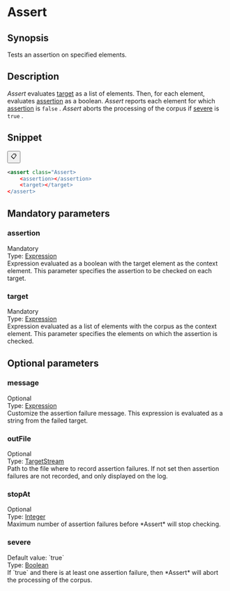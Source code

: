 <h1 class="module">Assert</h1>

## Synopsis

Tests an assertion on specified elements.

## Description

 *Assert* evaluates <a href="#target" class="param">target</a> as a list of elements. Then, for each element, evaluates <a href="#assertion" class="param">assertion</a> as a boolean. *Assert* reports each element for which <a href="#assertion" class="param">assertion</a> is `false` . *Assert* aborts the processing of the corpus if <a href="#severe" class="param">severe</a> is `true` .

## Snippet



<button class="copy-code-button" title="Copy to clipboard" onclick="copy_code(this)">📋</button>
```xml
<assert class="Assert>
    <assertion></assertion>
    <target></target>
</assert>
```

## Mandatory parameters

<h3 id="assertion" class="param">assertion</h3>

<div class="param-level param-level-mandatory">Mandatory
</div>
<div class="param-type">Type: <a href="../converter/fr.inra.maiage.bibliome.alvisnlp.core.corpus.expressions.Expression" class="converter">Expression</a>
</div>
Expression evaluated as a boolean with the target element as the context element. This parameter specifies the assertion to be checked on each target.

<h3 id="target" class="param">target</h3>

<div class="param-level param-level-mandatory">Mandatory
</div>
<div class="param-type">Type: <a href="../converter/fr.inra.maiage.bibliome.alvisnlp.core.corpus.expressions.Expression" class="converter">Expression</a>
</div>
Expression evaluated as a list of elements with the corpus as the context element. This parameter specifies the elements on which the assertion is checked.

## Optional parameters

<h3 id="message" class="param">message</h3>

<div class="param-level param-level-optional">Optional
</div>
<div class="param-type">Type: <a href="../converter/fr.inra.maiage.bibliome.alvisnlp.core.corpus.expressions.Expression" class="converter">Expression</a>
</div>
Customize the assertion failure message. This expression is evaluated as a string from the failed target.

<h3 id="outFile" class="param">outFile</h3>

<div class="param-level param-level-optional">Optional
</div>
<div class="param-type">Type: <a href="../converter/fr.inra.maiage.bibliome.util.streams.TargetStream" class="converter">TargetStream</a>
</div>
Path to the file where to record assertion failures. If not set then assertion failures are not recorded, and only displayed on the log.

<h3 id="stopAt" class="param">stopAt</h3>

<div class="param-level param-level-optional">Optional
</div>
<div class="param-type">Type: <a href="../converter/java.lang.Integer" class="converter">Integer</a>
</div>
Maximum number of assertion failures before *Assert* will stop checking.

<h3 id="severe" class="param">severe</h3>

<div class="param-level param-level-default-value">Default value: `true`
</div>
<div class="param-type">Type: <a href="../converter/java.lang.Boolean" class="converter">Boolean</a>
</div>
If `true` and there is at least one assertion failure, then *Assert* will abort the processing of the corpus.

